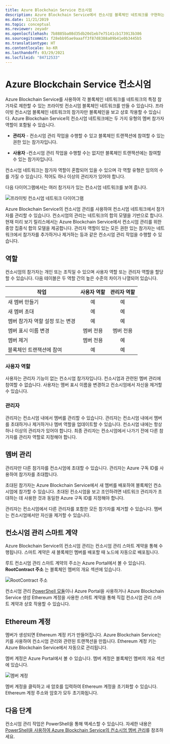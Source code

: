```yaml
---
title: Azure Blockchain Service 컨소시엄
description: Azure Blockchain Service에서 컨소시엄 블록체인 네트워크를 구현하는 방법에 대한 개요입니다.
ms.date: 11/21/2019
ms.topic: conceptual
ms.reviewer: zeyadr
ms.openlocfilehash: 7b8885ba08d35db20d1eb7e75141cb173913b386
ms.sourcegitcommit: f28ebb95ae9aaaff3f87d8388a09b41e0b3445b5
ms.translationtype: HT
ms.contentlocale: ko-KR
ms.lasthandoff: 03/29/2021
ms.locfileid: "84712533"
---
```

# <a name="azure-blockchain-service-consortium"></a>Azure Blockchain Service 컨소시엄

Azure Blockchain Service를 사용하여 각 블록체인 네트워크를 네트워크의 특정 참가자로 제한할 수 있는 프라이빗 컨소시엄 블록체인 네트워크를 만들 수 있습니다. 프라이빗 컨소시엄 블록체인 네트워크의 참가자만 블록체인을 보고 상호 작용할 수 있습니다. Azure Blockchain Service의 컨소시엄 네트워크에는 두 가지 유형의 멤버 참가자 역할이 포함될 수 있습니다.

* **관리자** - 컨소시엄 관리 작업을 수행할 수 있고 블록체인 트랜잭션에 참여할 수 있는 권한 있는 참가자입니다.

* **사용자** -컨소시엄 관리 작업을 수행할 수는 없지만 블록체인 트랜잭션에는 참여할 수 있는 참가자입니다.

컨소시엄 네트워크는 참가자 역할이 혼합되어 있을 수 있으며 각 역할 유형은 임의의 수를 가질 수 있습니다. 적어도 하나 이상의 관리자가 있어야 합니다.

다음 다이어그램에서는 여러 참가자가 있는 컨소시엄 네트워크를 보여 줍니다.

![프라이빗 컨소시엄 네트워크 다이어그램](./media/consortium/network-diagram.png)

Azure Blockchain Service의 컨소시엄 관리를 사용하여 컨소시엄 네트워크에서 참가자를 관리할 수 있습니다. 컨소시엄의 관리는 네트워크의 합의 모델을 기반으로 합니다. 현재 미리 보기 릴리스에서는 Azure Blockchain Service에서 컨소시엄 관리를 위한 중앙 집중식 합의 모델을 제공합니다. 관리자 역할이 있는 모든 권한 있는 참가자는 네트워크에서 참가자를 추가하거나 제거하는 등과 같은 컨소시엄 관리 작업을 수행할 수 있습니다.

## <a name="roles"></a>역할

컨소시엄의 참가자는 개인 또는 조직일 수 있으며 사용자 역할 또는 관리자 역할을 할당할 수 있습니다. 다음 테이블은 두 역할 간의 높은 수준의 차이가 나열되어 있습니다.

| 작업 | 사용자 역할 | 관리자 역할
|--------|:----:|:------------:|
| 새 멤버 만들기 | 예 | 예 |
| 새 멤버 초대 | 예 | 예 |
| 멤버 참가자 역할 설정 또는 변경 | 예 | 예 |
| 멤버 표시 이름 변경 | 멤버 전용 | 멤버 전용 |
| 멤버 제거 | 멤버 전용 | 예 |
| 블록체인 트랜잭션에 참여 | 예 | 예 |

### <a name="user-role"></a>사용자 역할

사용자는 관리자 기능이 없는 컨소시엄 참가자입니다. 컨소시엄과 관련된 멤버 관리에 참여할 수 없습니다. 사용자는 멤버 표시 이름을 변경하고 컨소시엄에서 자신을 제거할 수 있습니다.

### <a name="administrator"></a>관리자

관리자는 컨소시엄 내에서 멤버를 관리할 수 있습니다. 관리자는 컨소시엄 내에서 멤버를 초대하거나 제거하거나 멤버 역할을 업데이트할 수 있습니다.
컨소시엄 내에는 항상 하나 이상의 관리자가 있어야 합니다. 최종 관리자는 컨소시엄에서 나가기 전에 다른 참가자를 관리자 역할로 지정해야 합니다.

## <a name="managing-members"></a>멤버 관리

관리자만 다른 참가자를 컨소시엄에 초대할 수 있습니다. 관리자는 Azure 구독 ID를 사용하여 참가자를 초대합니다.

초대된 참가자는 Azure Blockchain Service에서 새 멤버를 배포하여 블록체인 컨소시엄에 참가할 수 있습니다. 초대된 컨소시엄을 보고 조인하려면 네트워크 관리자가 초대하는 데 사용한 것과 동일한 Azure 구독 ID를 지정해야 합니다.

관리자는 컨소시엄에서 다른 관리자를 포함한 모든 참가자를 제거할 수 있습니다. 멤버는 컨소시엄에서만 자신을 제거할 수 있습니다.

## <a name="consortium-management-smart-contract"></a>컨소시엄 관리 스마트 계약

Azure Blockchain Service의 컨소시엄 관리는 컨소시엄 관리 스마트 계약을 통해 수행됩니다. 스마트 계약은 새 블록체인 멤버를 배포할 때 노드에 자동으로 배포됩니다.

루트 컨소시엄 관리 스마트 계약의 주소는 Azure Portal에서 볼 수 있습니다. **RootContract 주소** 는 블록체인 멤버의 개요 섹션에 있습니다.

![RootContract 주소](./media/consortium/rootcontract-address.png)

컨소시엄 관리 [PowerShell 모듈](manage-consortium-powershell.md)이나 Azure Portal을 사용하거나 Azure Blockchain Service 생성 Ethereum 계정을 사용한 스마트 계약을 통해 직접 컨소시엄 관리 스마트 계약과 상호 작용할 수 있습니다.

## <a name="ethereum-account"></a>Ethereum 계정

멤버가 생성되면 Ethereum 계정 키가 만들어집니다. Azure Blockchain Service는 키를 사용하여 컨소시엄 관리와 관련된 트랜잭션을 만듭니다. Ethereum 계정 키는 Azure Blockchain Service에서 자동으로 관리됩니다.

멤버 계정은 Azure Portal에서 볼 수 있습니다. 멤버 계정은 블록체인 멤버의 개요 섹션에 있습니다.

![멤버 계정](./media/consortium/member-account.png)

멤버 계정을 클릭하고 새 암호를 입력하여 Ethereum 계정을 초기화할 수 있습니다. Ethereum 계정 주소와 암호가 모두 초기화됩니다.  

## <a name="next-steps"></a>다음 단계

컨소시엄 관리 작업은 PowerShell을 통해 액세스할 수 있습니다. 자세한 내용은 [PowerShell을 사용하여 Azure Blockchain Service의 컨소시엄 멤버 관리](manage-consortium-powershell.md)를 참조하세요.
